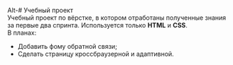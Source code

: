 Alt-# Учебный проект  
Учебный проект по вёрстке, в котором отработаны полученные знания за первые два спринта. Используется только **HTML** и **CSS**.  
В планах:   
* Добавить фому обратной связи;
* Cделать страницу кроссбраузерной и адаптивной.